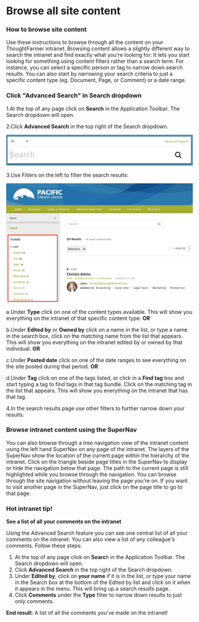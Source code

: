 # Browse all site content



### How to browse site content

Use these instructions to browse through all the content on your ThoughtFarmer intranet. Browsing content allows a slightly different way to search the intranet and find exactly what you're looking for: It lets you start looking for something using content filters rather than a search term. For instance, you can select a specific person or tag to narrow down search results. You can also start by narrowing your search criteria to just a specific content type \(eg. Document, Page, or Comment\) or a date range.

### Click "Advanced Search" in Search dropdown

1.At the top of any page click on **Search** in the Application Toolbar. The Search dropdown will open.

2.Click **Advanced Search** in the top right of the Search dropdown.

![](../../.gitbook/assets/1%20%2840%29.png)

3.Use Filters on the left to filter the search results:

![](../../.gitbook/assets/2%20%2846%29.png)





a.Under **Type** click on one of the content types available. This will show you everything on the intranet of that specific content type. **OR**

b.Under **Edited by** or **Owned by** click on a name in the list, or type a name in the search box, click on the matching name from the list that appears. This will show you everything on the intranet edited by or owned by that individual. **OR**

c.Under **Posted date** click on one of the date ranges to see everything on the site posted during that period. **OR**

d.Under **Tag** click on one of the tags listed, or click in a **Find tag** box and start typing a tag to find tags in that tag bundle. Click on the matching tag in the list that appears. This will show you everything on the intranet that has that tag.



4.In the search results page use other filters to further narrow down your results.

### Browse intranet content using the SuperNav

You can also browse through a tree navigation view of the intranet content using the left hand SuperNav on any page of the intranet. The layers of the SuperNav show the location of the current page within the hierarchy of the intranet. Click on the triangle beside page titles in the SuperNav to display or hide the navigation below that page. The path to the current page is still highlighted while you browse through the navigation. You can browse through the site navigation without leaving the page you're on. If you want to visit another page in the SuperNav, just click on the page title to go to that page.  
 

### Hot intranet tip!

**See a list of all your comments on the intranet**

Using the Advanced Search feature you can see one central list of all your comments on the intranet. You can also view a list of any colleague's comments. Follow these steps:  
 

1. At the top of any page click on **Searc**h in the Application Toolbar. The Search dropdown will open.
2. Click **Advanced Search** in the top right of the Search dropdown.
3. Under **Edited by**, click on **your name** if it is in the list, or type your name in the Search box at the bottom of the Edited by list and click on it when it appears in the menu. This will bring up a search results page.
4. Click **Comments** under the **Type** filter to narrow down results to just only comments.

**End result**: A list of all the comments you've made on the intranet!

